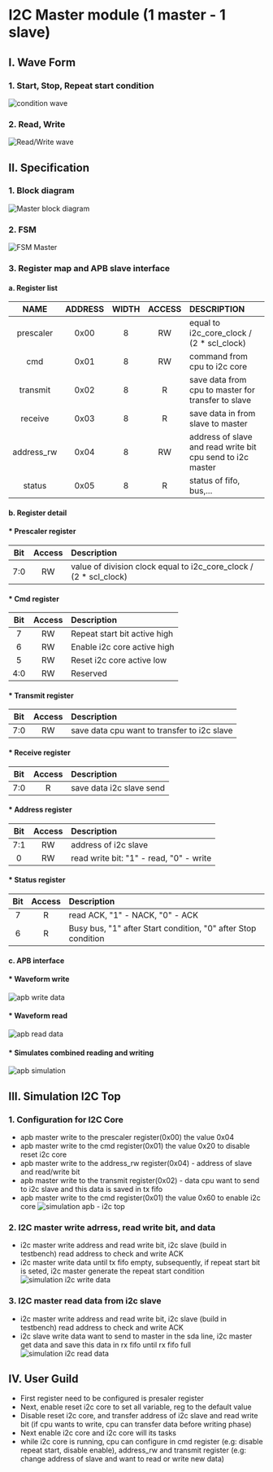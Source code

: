 # I2C Master module (1 master - 1 slave)
## I. Wave Form 
### 1. Start, Stop, Repeat start condition
![condition wave](/illustrating%20images/Spec_condition.png)
### 2. Read, Write
![Read/Write wave](/illustrating%20images/Read_write_wave.png)
## II. Specification
### 1. Block diagram
![Master block diagram](/illustrating%20images/master_block.png)
### 2. FSM
![FSM Master](/illustrating%20images/fsm_master.png)
### 3. Register map and APB slave interface
#### a. Register list
|NAME|ADDRESS|WIDTH|ACCESS|DESCRIPTION|
|:----:|:---:|:---:|:----:|:------|
|prescaler|0x00|8|RW|equal to i2c_core_clock / (2 * scl_clock)| 
|cmd|0x01|8|RW|command from cpu to i2c core|
|transmit|0x02|8|R|save data from cpu to master for transfer to slave|
|receive|0x03|8|R|save data in from slave to master|
|address_rw|0x04|8|RW|address of slave and read write bit cpu send to i2c master|
|status|0x05|8|R|status of fifo, bus,...| 
#### b. Register detail
#### * Prescaler register
|Bit|Access|Description|
|:-:|:----:|:---------|
|7:0|RW|value of division clock equal to i2c_core_clock / (2 * scl_clock)|

#### * Cmd register 
|Bit|Access|Description|
|:-:|:----:|:---------|
|7|RW|Repeat start bit active high|
|6|RW|Enable i2c core active high|
|5|RW|Reset i2c core active low|
|4:0|RW|Reserved|

#### * Transmit register 
|Bit|Access|Description|
|:-:|:----:|:---------|
|7:0|RW|save data cpu want to transfer to i2c slave|

#### * Receive register 
|Bit|Access|Description|
|:-:|:----:|:---------|
|7:0|R|save data i2c slave send|

#### * Address register 
|Bit|Access|Description|
|:-:|:----:|:---------|
|7:1|RW|address of i2c slave|
|0|RW|read write bit: "1" - read, "0" - write|

#### * Status register 
|Bit|Access|Description|
|:-:|:----:|:---------|
|7|R|read ACK, "1" - NACK, "0" - ACK|
|6|R|Busy bus, "1" after Start condition, "0" after Stop condition|

#### c. APB interface
#### * Waveform write
![apb write data](/illustrating%20images/apb_write.png)
#### * Waveform read
![apb read data](/illustrating%20images/apb_read.png)
#### * Simulates combined reading and writing
![apb simulation](/illustrating%20images/abp_simulation.png)

## III. Simulation I2C Top
### 1. Configuration for I2C Core
 - apb master write to the prescaler register(0x00) the value 0x04
 - apb master write to the cmd register(0x01) the value 0x20 to disable reset i2c core
 - apb master write to the address_rw register(0x04) - address of slave and read/write bit
 - apb master write to the transmit register(0x02) - data cpu want to send to i2c slave and this data is saved in tx fifo
 - apb master write to the cmd register(0x01) the value 0x60 to enable i2c core
![simulation apb - i2c top](/illustrating%20images/apb_i2c_top.png)
### 2. I2C master write adrress, read write bit, and data
 - i2c master write address and read write bit, i2c slave (build in testbench) read address to check and write ACK
 - i2c master write data until tx fifo empty, subsequently, if repeat start bit is seted, i2c master generate the repeat start condition
![simulation i2c write data](/illustrating%20images/i2c_write_data.png)
### 3. I2C master read data from i2c slave
 - i2c master write address and read write bit, i2c slave (build in testbench) read address to check and write ACK
 - i2c slave write data want to send to master in the sda line, i2c master get data and save this data in rx fifo until rx fifo full
![simulation i2c read data](/illustrating%20images/i2c_read_data.png)
## IV. User Guild 
 - First register need to be configured is presaler register
 - Next, enable reset i2c core to set all variable, reg to the default value
 - Disable reset i2c core, and transfer address of i2c slave and read write bit (if cpu wants to write, cpu can transfer data before writing phase)
 - Next enable i2c core and i2c core will  its tasks
 - while i2c core is running, cpu can configure in cmd register (e.g: disable repeat start, disable enable), address_rw and transmit register (e.g: change address of slave and want to read or write new data)